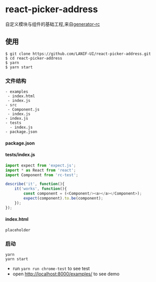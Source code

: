 # react-picker-address
自定义模块与组件的基础工程,来自[generator-rc](https://github.com/react-component/generator-rc)

## 使用

```
$ git clone https://github.com/LANIF-UI/react-picker-address.git
$ cd react-picker-address
$ yarn
$ yarn start
```

### 文件结构

```
- examples
 - index.html
 - index.js
- src
 - Component.js
 - index.js
- index.js
- tests
  - index.js
- package.json
```

#### package.json

#### tests/index.js

```js
import expect from 'expect.js';
import * as React from 'react';
import Component from 'rc-test';

describe('it', function(){
    it('works', function(){
        const component = (<Component/><a></a></Component>);
        expect(component).to.be(component);
    });
});
```

#### index.html

```
placeholder
```

### 启动

```
yarn
yarn start
```

* run `yarn run chrome-test` to see test
* open [http://localhost:8000/examples/](http://localhost:8000/examples/) to see demo
